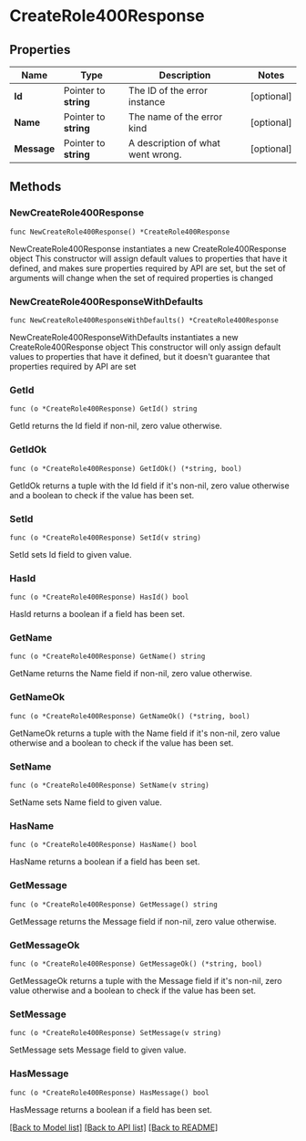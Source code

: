 # CreateRole400Response

## Properties

Name | Type | Description | Notes
------------ | ------------- | ------------- | -------------
**Id** | Pointer to **string** | The ID of the error instance | [optional] 
**Name** | Pointer to **string** | The name of the error kind | [optional] 
**Message** | Pointer to **string** | A description of what went wrong. | [optional] 

## Methods

### NewCreateRole400Response

`func NewCreateRole400Response() *CreateRole400Response`

NewCreateRole400Response instantiates a new CreateRole400Response object
This constructor will assign default values to properties that have it defined,
and makes sure properties required by API are set, but the set of arguments
will change when the set of required properties is changed

### NewCreateRole400ResponseWithDefaults

`func NewCreateRole400ResponseWithDefaults() *CreateRole400Response`

NewCreateRole400ResponseWithDefaults instantiates a new CreateRole400Response object
This constructor will only assign default values to properties that have it defined,
but it doesn't guarantee that properties required by API are set

### GetId

`func (o *CreateRole400Response) GetId() string`

GetId returns the Id field if non-nil, zero value otherwise.

### GetIdOk

`func (o *CreateRole400Response) GetIdOk() (*string, bool)`

GetIdOk returns a tuple with the Id field if it's non-nil, zero value otherwise
and a boolean to check if the value has been set.

### SetId

`func (o *CreateRole400Response) SetId(v string)`

SetId sets Id field to given value.

### HasId

`func (o *CreateRole400Response) HasId() bool`

HasId returns a boolean if a field has been set.

### GetName

`func (o *CreateRole400Response) GetName() string`

GetName returns the Name field if non-nil, zero value otherwise.

### GetNameOk

`func (o *CreateRole400Response) GetNameOk() (*string, bool)`

GetNameOk returns a tuple with the Name field if it's non-nil, zero value otherwise
and a boolean to check if the value has been set.

### SetName

`func (o *CreateRole400Response) SetName(v string)`

SetName sets Name field to given value.

### HasName

`func (o *CreateRole400Response) HasName() bool`

HasName returns a boolean if a field has been set.

### GetMessage

`func (o *CreateRole400Response) GetMessage() string`

GetMessage returns the Message field if non-nil, zero value otherwise.

### GetMessageOk

`func (o *CreateRole400Response) GetMessageOk() (*string, bool)`

GetMessageOk returns a tuple with the Message field if it's non-nil, zero value otherwise
and a boolean to check if the value has been set.

### SetMessage

`func (o *CreateRole400Response) SetMessage(v string)`

SetMessage sets Message field to given value.

### HasMessage

`func (o *CreateRole400Response) HasMessage() bool`

HasMessage returns a boolean if a field has been set.


[[Back to Model list]](../README.md#documentation-for-models) [[Back to API list]](../README.md#documentation-for-api-endpoints) [[Back to README]](../README.md)


